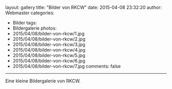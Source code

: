 layout: gallery
title: "Bilder von RKCW"
date: 2015-04-08 23:32:20
author: Webmaster
categories:
- Bilder
tags:
- Bildergalerie
photos:
- 2015/04/08/bilder-von-rkcw/1.jpg
- 2015/04/08/bilder-von-rkcw/2.jpg
- 2015/04/08/bilder-von-rkcw/3.jpg
- 2015/04/08/bilder-von-rkcw/4.jpg
- 2015/04/08/bilder-von-rkcw/5.jpg
- 2015/04/08/bilder-von-rkcw/6.jpg
- 2015/04/08/bilder-von-rkcw/7.jpg
comments: false
---

Eine kleine Bildergalerie von RKCW.
